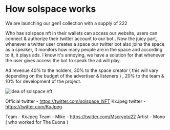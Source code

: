 # How solspace works


We are launching our gen1 collection with a supply of 222 

Who has solspace nft in their wallets can access our website, users can connect & authorize their twitter account to our bot.. Now the juicy part, whenever a twitter user creates a space our twitter bot also joins the space as a speaker, It monitors how many people are in the space and according to it, it plays ads. I know it's annoying, we have a solution for that whenever the user gives access the bot to speak the ad will play.

Ad revenue 40% to the holders, 30% to the space creator ( this will vary depending on the budget of the advertiser & listeners ) , 20% to the team & 10% for development of the project.


![idea of solspace nft](https://user-images.githubusercontent.com/112297437/187056929-b61f4324-9bd5-418f-a45b-620e5d55300e.png)


Official twitter - https://twitter.com/solspace_NFT
KxJpeg twitter - https://twitter.com/KxJpeg

Team - KxJpeg
Team - Mike - https://twitter.com/Mscrypto22
Artist - Mono ( who worked for The Euona ) 
